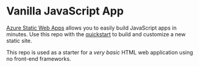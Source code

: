 # Vanilla JavaScript App


[Azure Static Web Apps](https://docs.microsoft.com/azure/static-web-apps/overview) allows you to easily build JavaScript apps in minutes. Use this repo with the [quickstart](https://docs.microsoft.com/azure/static-web-apps/getting-started?tabs=VES) to build and customize a new static site.

This repo is used as a starter for a _very basic_ HTML web application using no front-end frameworks.
